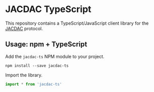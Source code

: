 # JACDAC TypeScript

This repository contains a TypeScript/JavaScript client library for the [JACDAC](https://microsoft.github.io/jacdac) protocol.

## Usage: npm + TypeScript

Add the ``jacdac-ts`` NPM module to your project.

```
npm install --save jacdac-ts
```

Import the library.

```javascript
import * from 'jacdac-ts'
```

